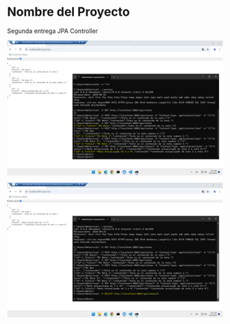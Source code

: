 # Nombre del Proyecto

Segunda entrega JPA Controller

![Evidencia1](assets/Evidencia_1.png)

![Evidencia2](assets/Evidencia_2.png)